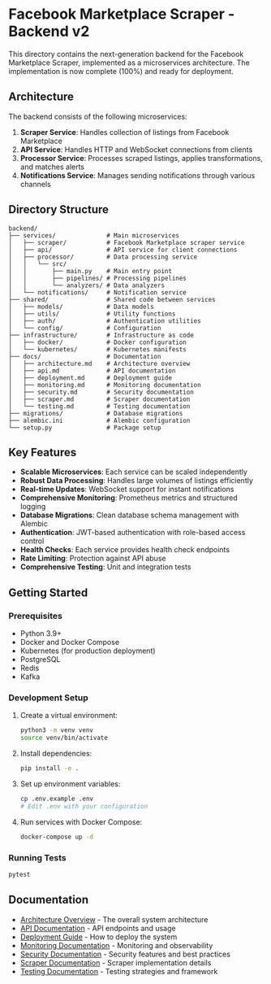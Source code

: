 # Facebook Marketplace Scraper - Backend v2

This directory contains the next-generation backend for the Facebook Marketplace Scraper, implemented as a microservices architecture. The implementation is now complete (100%) and ready for deployment.

## Architecture

The backend consists of the following microservices:

1. **Scraper Service**: Handles collection of listings from Facebook Marketplace
2. **API Service**: Handles HTTP and WebSocket connections from clients
3. **Processor Service**: Processes scraped listings, applies transformations, and matches alerts
4. **Notifications Service**: Manages sending notifications through various channels

## Directory Structure

```
backend/
├── services/              # Main microservices
│   ├── scraper/           # Facebook Marketplace scraper service
│   ├── api/               # API service for client connections
│   ├── processor/         # Data processing service
│   │   └── src/
│   │       ├── main.py    # Main entry point
│   │       ├── pipelines/ # Processing pipelines
│   │       └── analyzers/ # Data analyzers
│   └── notifications/     # Notification service
├── shared/                # Shared code between services
│   ├── models/            # Data models
│   ├── utils/             # Utility functions
│   ├── auth/              # Authentication utilities
│   └── config/            # Configuration
├── infrastructure/        # Infrastructure as code
│   ├── docker/            # Docker configuration
│   └── kubernetes/        # Kubernetes manifests
├── docs/                  # Documentation
│   ├── architecture.md    # Architecture overview
│   ├── api.md             # API documentation
│   ├── deployment.md      # Deployment guide
│   ├── monitoring.md      # Monitoring documentation
│   ├── security.md        # Security documentation
│   ├── scraper.md         # Scraper documentation
│   └── testing.md         # Testing documentation
├── migrations/            # Database migrations
├── alembic.ini            # Alembic configuration
└── setup.py               # Package setup
```

## Key Features

- **Scalable Microservices**: Each service can be scaled independently
- **Robust Data Processing**: Handles large volumes of listings efficiently
- **Real-time Updates**: WebSocket support for instant notifications
- **Comprehensive Monitoring**: Prometheus metrics and structured logging
- **Database Migrations**: Clean database schema management with Alembic
- **Authentication**: JWT-based authentication with role-based access control
- **Health Checks**: Each service provides health check endpoints
- **Rate Limiting**: Protection against API abuse
- **Comprehensive Testing**: Unit and integration tests

## Getting Started

### Prerequisites

- Python 3.9+
- Docker and Docker Compose
- Kubernetes (for production deployment)
- PostgreSQL
- Redis
- Kafka

### Development Setup

1. Create a virtual environment:
   ```bash
   python3 -m venv venv
   source venv/bin/activate
   ```

2. Install dependencies:
   ```bash
   pip install -e .
   ```

3. Set up environment variables:
   ```bash
   cp .env.example .env
   # Edit .env with your configuration
   ```

4. Run services with Docker Compose:
   ```bash
   docker-compose up -d
   ```

### Running Tests

```bash
pytest
```

## Documentation

- [Architecture Overview](docs/architecture.md) - The overall system architecture
- [API Documentation](docs/api.md) - API endpoints and usage
- [Deployment Guide](docs/deployment.md) - How to deploy the system
- [Monitoring Documentation](docs/monitoring.md) - Monitoring and observability
- [Security Documentation](docs/security.md) - Security features and best practices
- [Scraper Documentation](docs/scraper.md) - Scraper implementation details
- [Testing Documentation](docs/testing.md) - Testing strategies and framework 